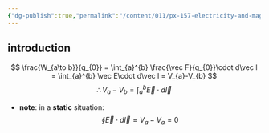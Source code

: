 ```yaml
---
{"dg-publish":true,"permalink":"/content/011/px-157-electricity-and-magnetism/px-157-b-electric-fields/ii-potentials/px-157-b8a-calculating-potentials/","created":"2024-10-01T18:27:10.098+01:00","updated":"2024-11-26T20:08:27.810+00:00"}
---
```


## introduction
$$
\frac{W_{a\to b}}{q_{0}} = \int_{a}^{b} \frac{\vec F}{q_{0}}\cdot d\vec l = \int_{a}^{b} \vec E\cdot d\vec l = V_{a}-V_{b}
$$
$$
\therefore V_{a}-V_{b} = \int_{a}^{b}\vec E \cdot d\vec l
$$
- **note**: in a **static** situation:$$\oint \vec E\cdot d\vec l = V_{a}-V_{a} = 0$$

